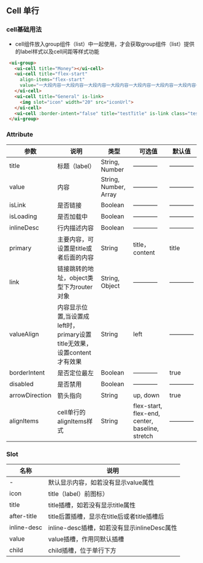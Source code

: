 ## Cell 单行

### cell基础用法
* cell组件放入group组件（list）中一起使用，才会获取group组件（list）提供的label样式以及cell间距等样式功能
```html
 <ui-group>
   <ui-cell title="Money"></ui-cell>
   <ui-cell title="flex-start"
     align-items="flex-start"
     value="一大段内容一大段内容一大段内容一大段内容一大段内容一大段内容一大段内容一大段内容">
   </ui-cell>
   <ui-cell title="General" is-link>
     <img slot="icon" width="20" src="iconUrl">
   </ui-cell>
   <ui-cell :border-intent="false" title="testTitle" is-link class="testClass"></ui-cell>
 </ui-group>
```
### Attribute

| 参数      | 说明    | 类型      | 可选值       | 默认值   |
|---------- |-------- |---------- |------------ |-------- |
|title | 标题（label） |String, Number |————|———— |
|value | 内容 |String, Number, Array |————|———— |
|isLink | 是否链接 |Boolean |————|———— |
|isLoading | 是否加载中 |Boolean |————|———— |
|inlineDesc | 行内描述内容 |Boolean |————|———— |
|primary | 主要内容，可设置是title或者后面的内容 |String |title，content|title |
|link | 链接跳转的地址，object类型下为router对象 |String, Object |————|———— |
|valueAlign | 内容显示位置,当设置成left时，primary设置title无效果，设置content才有效果 |String |left|———— |
|borderIntent | 是否定位最左 |Boolean |————|true |
|disabled | 是否禁用 |Boolean |————|———— |
|arrowDirection | 箭头指向 |String |up, down|true |
|alignItems | cell单行的alignItems样式 |String |flex-start, flex-end, center, baseline, stretch|———— |


### Slot

| 名称      | 说明    |
|---------- |-------- |
|- | 默认显示内容，如若没有显示value属性 |
|icon | title（label）前图标） |
|title | title插槽，如若没有显示title属性 |
|after-title | title后置插槽，显示在title后或者title插槽后 |
|inline-desc | inline-desc插槽，如若没有显示inlineDesc属性 |
|value | value插槽，作用同默认插槽 |
|child | child插槽，位于单行下方 |
